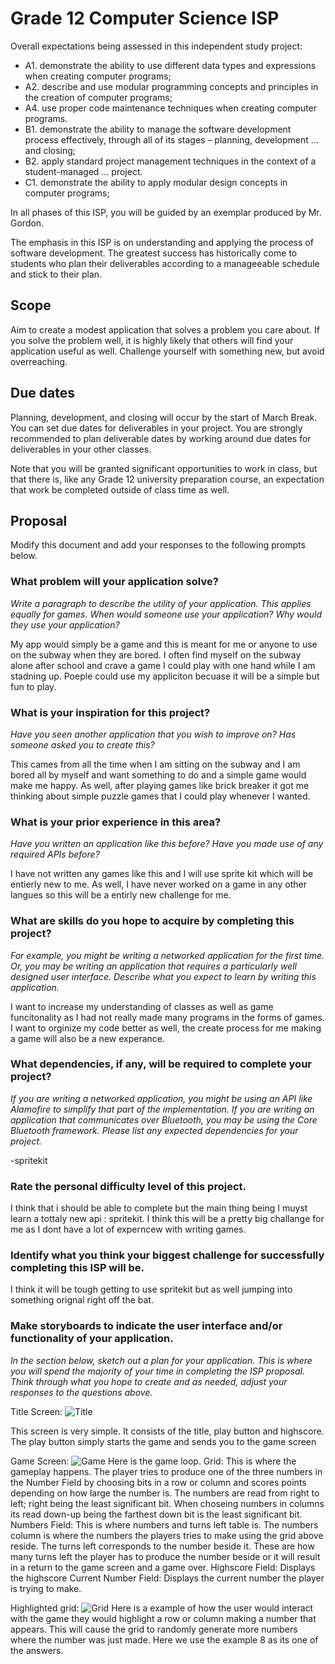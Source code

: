 # Grade 12 Computer Science ISP

Overall expectations being assessed in this independent study project:

* A1. 	demonstrate the ability to use different data types and expressions when creating computer programs;
* A2. 	describe and use modular programming concepts and principles in the creation of computer programs;
* A4. 	use proper code maintenance techniques when creating computer programs.
* B1. 	demonstrate the ability to manage the software development process effectively, through all of its stages – planning, development ... and closing;
* B2. 	apply standard project management techniques in the context of a student-managed ... project.
* C1. 	demonstrate the ability to apply modular design concepts in computer programs;

In all phases of this ISP, you will be guided by an exemplar produced by Mr. Gordon.

The emphasis in this ISP is on understanding and applying the process of software development. The greatest success has historically come to students who plan their deliverables according to a manageeable schedule and stick to their plan.

## Scope

Aim to create a modest application that solves a problem you care about. If you solve the problem well, it is highly likely that others will find your application useful as well. Challenge yourself with something new, but avoid overreaching.

## Due dates

Planning, development, and closing will occur by the start of March Break. You can set due dates for deliverables in your project. You are strongly recommended to plan deliverable dates by working around due dates for deliverables in your other classes.

Note that you will be granted significant opportunities to work in class, but that there is, like any Grade 12 university preparation course, an expectation that work be completed outside of class time as well.

## Proposal

Modify this document and add your responses to the following prompts below.

### What problem will your application solve?

*Write a paragraph to describe the utility of your application. This applies equally for games. When would someone use your application? Why would they use your application?*

My app would simply be a game and this is meant for me or anyone to use on the subway when they are bored. I often find myself on the subway alone after school and crave a game I could play with one hand while I am stadning up. Poeple could use my appliciton becuase it will be a simple but fun to play. 


### What is your inspiration for this project?

*Have you seen another application that you wish to improve on? Has someone asked you to create this?*

This cames from all the time when I am sitting on the subway and I am bored all by myself and want something to do and a simple game would make me happy. As well, after playing games like brick breaker it got me thinking about simple puzzle games that I could play whenever I wanted. 

### What is your prior experience in this area?

*Have you written an application like this before? Have you made use of any required APIs before?*

I have not written any games like this and I will use sprite kit which will be entierly new to me. As well, I have never worked on a game in any other langues so this will be a entirly new challenge for me. 

### What are skills do you hope to acquire by completing this project?

*For example, you might be writing a networked application for the first time. Or, you may be writing an application that requires a particularly well designed user interface. Describe what you expect to learn by writing this application.*

I want to increase my understanding of classes as well as game funcitonality as I had not really made many programs in the forms of games. I want to orginize my code better as well, the create process for me making a game will also be a new experance. 

### What dependencies, if any, will be required to complete your project?

*If you are writing a networked application, you might be using an API like Alamofire to simplify that part of the implementation. If you are writing an application that communicates over Bluetooth, you may be using the Core Bluetooth framework. Please list any expected dependencies for your project.*

-spritekit 

### Rate the personal difficulty level of this project.

I think that i should be able to complete but the main thing being I muyst learn a tottaly new api : spritekit. I think this will be a pretty big challange for me as I dont have a lot of experncew with writing games. 

### Identify what you think your biggest challenge for successfully completing this ISP will be.

I think it will be tough getting to use spritekit but as well jumping into something orignal right off the bat.  

### Make storyboards to indicate the user interface and/or functionality of your application.

*In the section below, sketch out a plan for your application. This is where you will spend the majority of your time in completing the ISP proposal. Think through what you hope to create and as needed, adjust your responses to the questions above.*

Title Screen: 
![Title](https://github.com/rsgc-elder-a/ics4u-isp-Binmatch/blob/master/Binmatch/Title%20Screen.jpg?raw=true)

This screen is very simple. It consists of the title, play button and highscore. The play button simply starts the game and sends you to the game screen

Game Screen:
![Game](https://github.com/rsgc-elder-a/ics4u-isp-Binmatch/blob/master/Binmatch/Game%20Screen.jpg?raw=true)
Here is the game loop.
Grid: 
This is where the gameplay happens. The player tries to produce one of the three numbers in the Number Field by choosing bits in a row or column and scores points depending on how large the number is. The numbers are read from right to left; right being the least significant bit. When choseing numbers in columns its read down-up being the farthest down bit is the least significant bit. 
Numbers Field:
This is where numbers and turns left table is. The numbers column is where the numbers the players tries to make using the grid above reside. The turns left corresponds to the number beside it. These are how many turns left the player has to produce the number beside or it will result in a return to the game screen and a game over. 
Highscore Field: 
Displays the highscore
Current Number Field:
Displays the current number the player is trying to make. 

Highlighted grid: 
![Grid](https://github.com/rsgc-elder-a/ics4u-isp-Binmatch/blob/master/Binmatch/Highlighted%20Grid.jpg?raw=true)
Here is a example of how the user would interact with the game they would highlight a row or column making a number that appears. This will cause the grid to randomly generate more numbers where the number was just made. Here we use the example 8 as its one of the answers. 










